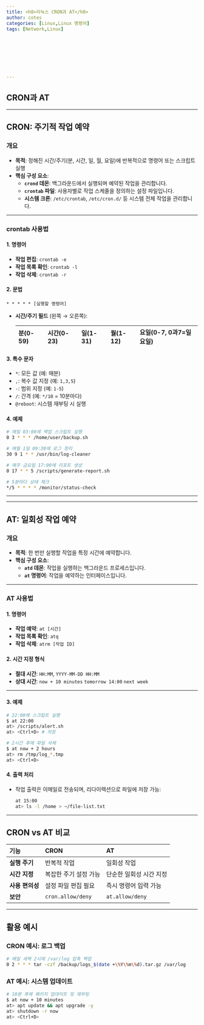 ```yaml
---
title: <h0>리눅스 CRON과 AT</h0>
author: cotes 
categories: [Linux,Linux 명령어]
tags: [Network,Linux]








---
```


## CRON과 AT

------

## **CRON: 주기적 작업 예약**

### **개요**

- **목적**: 정해진 시간/주기(분, 시간, 일, 월, 요일)에 반복적으로 명령어 또는 스크립트 실행
- **핵심 구성 요소**:
  - **`crond` 데몬**: 백그라운드에서 실행되며 예약된 작업을 관리합니다.
  - **`crontab` 파일**: 사용자별로 작업 스케줄을 정의하는 설정 파일입니다.
  - **시스템 크론**: `/etc/crontab`, `/etc/cron.d/` 등 시스템 전체 작업을 관리합니다.

------

### **crontab 사용법**

#### 1. **명령어**

- **작업 편집**: `crontab -e`
- **작업 목록 확인**: `crontab -l`
- **작업 삭제**: `crontab -r`

#### 2. **문법**

```
* * * * * [실행할 명령어]
```

- **시간/주기 필드** (왼쪽 → 오른쪽):

  | 분(0-59) | 시간(0-23) | 일(1-31) | 월(1-12) | 요일(0-7, 0과7=일요일) |
  | :------- | :--------- | :------- | :------- | :--------------------- |

#### 3. **특수 문자**

- `*`: 모든 값 (예: 매분)
- `,`: 복수 값 지정 (예: `1,3,5`)
- `-`: 범위 지정 (예: `1-5`)
- `/`: 간격 (예: `*/10` = 10분마다)
- `@reboot`: 시스템 재부팅 시 실행

#### 4. **예제**

```bash
# 매일 03:00에 백업 스크립트 실행
0 3 * * * /home/user/backup.sh

# 매월 1일 09:30에 로그 정리
30 9 1 * * /usr/bin/log-cleaner

# 매주 금요일 17:00에 리포트 생성
0 17 * * 5 /scripts/generate-report.sh

# 5분마다 상태 체크
*/5 * * * * /monitor/status-check
```

------

------

## **AT: 일회성 작업 예약**

### **개요**

- **목적**: 한 번만 실행할 작업을 특정 시간에 예약합니다.
- **핵심 구성 요소**:
  - **`atd` 데몬**: 작업을 실행하는 백그라운드 프로세스입니다.
  - **`at` 명령어**: 작업을 예약하는 인터페이스입니다.

------

### **AT 사용법**

#### 1. **명령어**

- **작업 예약**: `at [시간]`
- **작업 목록 확인**: `atq`
- **작업 삭제**: `atrm [작업 ID]`

#### 2. **시간 지정 형식**

- **절대 시간**: `HH:MM`, `YYYY-MM-DD HH:MM`
- **상대 시간**:
  `now + 10 minutes`
  `tomorrow 14:00`
  `next week`

------

#### 3. **예제**

```bash
# 22:00에 스크립트 실행
$ at 22:00
at> /scripts/alert.sh
at> <Ctrl+D> # 저장

# 2시간 후에 파일 삭제
$ at now + 2 hours
at> rm /tmp/log_*.tmp
at> <Ctrl+D>
```

#### 4. **출력 처리**

- 작업 출력은 이메일로 전송되며, 리다이렉션으로 파일에 저장 가능:

  ```bash
  at 15:00
  at> ls -l /home > ~/file-list.txt
  ```

------

## **CRON vs AT 비교**

| 기능            | CRON                  | AT                      |
| :-------------- | :-------------------- | :---------------------- |
| **실행 주기**   | 반복적 작업           | 일회성 작업             |
| **시간 지정**   | 복잡한 주기 설정 가능 | 단순한 일회성 시간 지정 |
| **사용 편의성** | 설정 파일 편집 필요   | 즉시 명령어 입력 가능   |
| **보안**        | `cron.allow/deny`     | `at.allow/deny`         |

------

## **활용 예시**

### **CRON 예시: 로그 백업**

```bash
# 매일 새벽 2시에 /var/log 압축 백업
0 2 * * * tar -czf /backup/logs_$(date +\%Y\%m\%d).tar.gz /var/log
```

### **AT 예시: 시스템 업데이트**

```bash
# 10분 후에 패키지 업데이트 및 재부팅
$ at now + 10 minutes
at> apt update && apt upgrade -y
at> shutdown -r now
at> <Ctrl+D>
```
